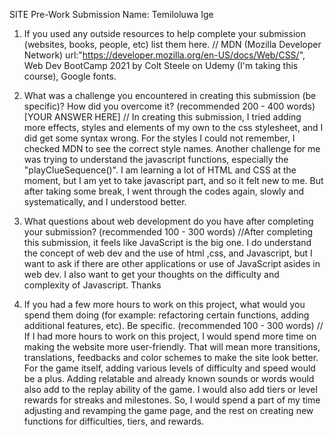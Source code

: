SITE Pre-Work Submission
Name: Temiloluwa Ige

1. If you used any outside resources to help complete your submission (websites, books, people, etc) list them here.
   // MDN (Mozilla Developer Network) url:"https://developer.mozilla.org/en-US/docs/Web/CSS/", Web Dev BootCamp 2021 by Colt Steele on Udemy (I'm taking this course), Google fonts.

2. What was a challenge you encountered in creating this submission (be specific)? How did you overcome it? (recommended 200 - 400 words) [YOUR ANSWER HERE]
   // In creating this submission, I tried adding more effects, styles and elements of my own to the css stylesheet, and I did get some syntax wrong. For the styles I could not remember, I checked MDN to see the correct style names. Another challenge for me was trying to understand the javascript functions, especially the "playClueSequence()". I am learning a lot of HTML and CSS at the moment, but I am yet to take javascript part, and so it felt new to me. But after taking some break, I went through the codes again, slowly and systematically, and I understood better.
   
3. What questions about web development do you have after completing your submission? (recommended 100 - 300 words)
   //After completing this submission, it feels like JavaScript is the big one. I do understand the concept of web dev and the use of html ,css, and Javascript, but I want to ask if there are other applications or use of JavaScript asides in web dev. I also want to get your thoughts on the difficulty and complexity of Javascript. Thanks 

4. If you had a few more hours to work on this project, what would you spend them doing (for example: refactoring certain functions, adding additional features, etc). Be specific. (recommended 100 - 300 words)
   // If I had more hours to work on this project, I would spend more time on making the website more user-friendly. That will mean more transitions, translations, feedbacks and color schemes to make the site look better. For the game itself, adding various levels of difficulty and speed would be a plus. Adding relatable and already known sounds or words would also add to the replay ability of the game. I would also add tiers or level rewards for streaks and milestones. So, I would spend a part of my time adjusting and revamping the game page, and the rest on creating new functions for difficulties, tiers, and rewards.
